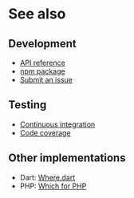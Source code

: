 # See also

## Development
- [API reference](https://dev.belin.io/which.js/api)
- [npm package](https://www.npmjs.com/package/@cedx/which)
- [Submit an issue](https://git.belin.io/cedx/which.js/issues)

## Testing
- [Continuous integration](https://travis-ci.com/cedx/which.js)
- [Code coverage](https://coveralls.io/github/cedx/which.js)

## Other implementations
- Dart: [Where.dart](https://dev.belin.io/where.dart)
- PHP: [Which for PHP](https://dev.belin.io/which.php)
